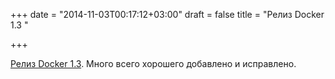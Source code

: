 +++
date = "2014-11-03T00:17:12+03:00"
draft = false
title = "Релиз Docker 1.3 "

+++

<p><a href="https://blog.docker.com/2014/10/docker-1-3-signed-images-process-injection-security-options-mac-shared-directories/">Релиз Docker 1.3</a>. Много всего хорошего добавлено и исправлено.</p>

